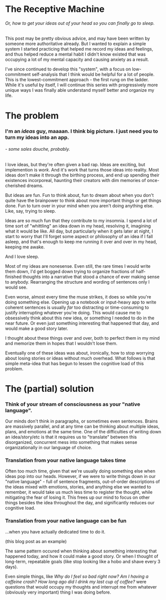 # The Receptive Machine
###### *Or, how to get your ideas out of your head so you can finally go to sleep.*

This post may be pretty obvious advice, and may have been written by someone more authoritative already. But I wanted to explain a simple system I started practicing that helped me record my ideas and feelings, and thus helped reduce a mental habit I didn't know existed that was occupying a lot of my mental capacity and causing anxiety as a result.

I've since continued to develop this "system", with a focus on low-commitment self-analysis that I think would be helpful for a lot of people. This is the lowest-commitment approach - the first rung on the ladder. While it's useful by itself, I will continue this series with progressively more unique ways I was finally able understand myself better and organize my life.

# The problem

### **I'm an *ideas* guy, maaaan. I think big picture. I just need you to turn my ideas into an app.**
###### *- some sales douche, probably.*

I love ideas, but they're often given a bad rap. Ideas are exciting, but implemention is *work*. And it's work that turns those ideas into reality. Most ideas don't make it through the birthing process, and end up spending their existences incorporeal, haunting their creators with dim memories of once-cherished dreams.

But ideas are fun. Fun to think about, fun to dream about when you don't quite have the brainpower to think about more important things or get things done. Fun to turn over in your mind when you aren't doing anything else. Like, say, trying to sleep.

Ideas are so much fun that they contribute to my insomnia. I spend a lot of time sort of "whittling" an idea down in my head, resolving it, imagining what it would be like.
All day, but particularly when it gets later at night, I start to worry that I'll forget some aspect or philosophy of an idea if I fall asleep, and that's enough to keep me running it over and over in my head, keeping me awake.

And I love sleep.

Most of my ideas are nonesense. Even still, the rare times I would write them down, I'd get bogged down trying to organize fractions of half-finished thoughts into a narrative that stood a chance of ever making sense to anybody. Rearranging the structure and wording of sentences only I would see.

Even worse, almost every time the muse strikes, it does so while you're doing something else. Opening up a notebook or input-heavy app to write coherent sentences is usually *far* too distracting or time-consuming to justify interrupting whatever you're doing. This would cause me to obsessively think about this new idea, or something I needed to do in the near future. Or even just something interesting that happened that day, and would make a good story later.

I thought about these things over and over, both to perfect them in my mind and memorize them in hopes that I wouldn't lose them.

Eventually one of these ideas was about, ironically, how to stop worrying about losing stories or ideas without much overhead. What follows is that simple meta-idea that has begun to lessen the cognitive load of this problem.

# The (partial) solution

### Think of your stream of consciousness as your "native language".

Our minds don't think in paragraphs, or sometimes even sentences. Brains are massively parallel, and at any time can be thinking about multiple ideas, plans, and emotions at the same time. One of the difficulties of writing down an idea/story/etc is that it requires us to "translate" between this disorganized, concurrent mess into something that makes sense organizationally in our language of choice.

### Translation from your native language takes time

Often too much time, given that we're usually doing something else when ideas pop into our heads. However, if we were to write things down in our "native language" - full of sentence fragments, out-of-order descriptions of the ideas mixed with emotions, stories, and anything else we wanted to remember, it would take us much less time to register the thought, while mitigating the fear of losing it. This frees up our mind to focus on other things besides the idea throughout the day, and significantly reduces our cognitive load.


### Translation from your native language can be fun

...when you have actually dedicated time to do it.

(this blog post as an example) 

The same pattern occured when thinking about something interesting that happened today, and how it could make a good story. Or when I thought of long-term, repeatable goals (like stop looking like a hobo and shave every 3 days).

Even simple things, like *Why do I feel so bad right now? Am I having a caffeine crash? How long ago did I drink my last cup of coffee?* were questions that would occupy my thoughts and interrupt me from whatever (obviously very important) thing I was doing before.



